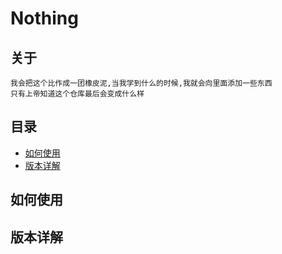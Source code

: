 # Nothing 
## 关于
```
我会把这个比作成一团橡皮泥,当我学到什么的时候,我就会向里面添加一些东西
只有上帝知道这个仓库最后会变成什么样
```

## 目录 
<!-- vim-markdown-toc GFM -->

* [如何使用](#如何使用)
* [版本详解](#版本详解)

<!-- vim-markdown-toc -->
## 如何使用
## 版本详解 


